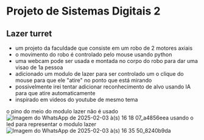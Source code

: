 # Projeto de Sistemas Digitais 2
## Lazer turret
- um projeto da faculdade que consiste em um robo de 2 motores axiais
- o movimento do robo é controlado pelo mouse usando python
- uma webcam pode ser usada e montada no corpo do robo para dar uma visao de 1a pessoa
- adicionado um modulo de lazer para ser controlado um o clique do mouse para que ele "atire" no ponto que está mirando
- possivelmente irei tentar adicionar reconhecimento de alvo usando IA para que atire automaticamente
- inspirado em videos do youtube de mesmo tema 

o pino do meio do modulo lazer não é usado
![Imagem do WhatsApp de 2025-02-03 à(s) 16 18 07_a4856eea](https://github.com/user-attachments/assets/93068e84-1cf8-4668-aee5-95a6d00ac52e)
usando o led para representar o modulo lazer
![Imagem do WhatsApp de 2025-02-03 à(s) 16 35 50_8240b9da](https://github.com/user-attachments/assets/8a3466e5-0f19-4401-8eec-4de89fee14d1)



